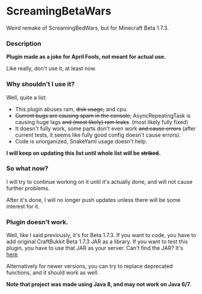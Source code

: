 # ScreamingBetaWars
Weird remake of ScreamingBedWars, but for Minecraft Beta 1.7.3.

### Description

**Plugin made as a joke for April Fools, not meant for actual use.**

Like really, don't use it, at least now.

### Why shouldn't I use it?

Well, quite a list:

- This plugin abuses ram, ~~disk usage,~~ and cpu.
- ~~Current bugs are causing spam in the console,~~ AsyncRepeatingTask is causing huge lags ~~and (most likely) ram leaks~~. (most likely fully fixed)
- It doesn't fully work, some parts don't even work ~~and cause errors~~ (after current tests, it seems like fully good config doesn't cause errors).
- Code is unorganized, SnakeYaml usage doesn't help.

**I will keep on updating this list until whole list will be ~~striked~~.**

### So what now?

I will try to continue working on it until it's actually done, and will not cause further problems.

After it's done, I will no longer push updates unless there will be some interest for it.

### Plugin doesn't work.
Well, like I said previously, it's for Beta 1.7.3. If you want to code, you have to add original CraftBukkit Beta 1.7.3 JAR as a library. If you want to test this plugin, you have to use that JAR as your server. Can't find the JAR? It's [here](https://archive.org/details/BukkitMCBeta173).

Alternatively for newer versions, you can try to replace deprecated functions, and it should work as well.

**Note that project was made using Java 8, and may not work on Java 6/7.**
